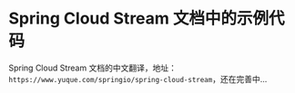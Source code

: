 # Spring Cloud Stream 文档中的示例代码

Spring Cloud Stream 文档的中文翻译，地址：`https://www.yuque.com/springio/spring-cloud-stream`，还在完善中...
